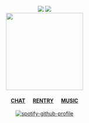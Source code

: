 <div align="center">

![](https://komarev.com/ghpvc/?username=massofthefermentingdregs&style=folat-square&color=000000&label=GEARS)  ![](https://xyz.crd.co/assets/images/gallery11/3952962b.gif?v=de6feabd) <br>
<img src="https://i.postimg.cc/8crDxRfR/0039e167543bb7112b105ced6c42d9db.gif" width="210"/>  
 <h4> <a href="https://cat.atabook.org">CHAT</a>⠀⠀<a href="https://rentry.co/isopod">RENTRY</a>⠀⠀<a href="https://www.last.fm/user/zygothe">MUSIC</a> </h4>
 
[![spotify-github-profile](https://spotify-github-profile.kittinanx.com/api/view?uid=elgjykck3q0llbegql1o5o61u&cover_image=true&theme=natemoo-re&show_offline=false&background_color=191515&interchange=false&bar_color=6e6e6e&bar_color_cover=false)](https://github.com/kittinan/spotify-github-profile)
</div>
